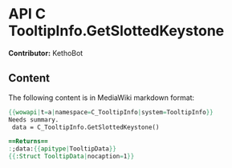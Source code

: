 # API C TooltipInfo.GetSlottedKeystone

**Contributor:** KethoBot

## Content

The following content is in MediaWiki markdown format:

```mediawiki
{{wowapi|t=a|namespace=C_TooltipInfo|system=TooltipInfo}}
Needs summary.
 data = C_TooltipInfo.GetSlottedKeystone()

==Returns==
:;data:{{apitype|TooltipData}}
{{:Struct TooltipData|nocaption=1}}
```